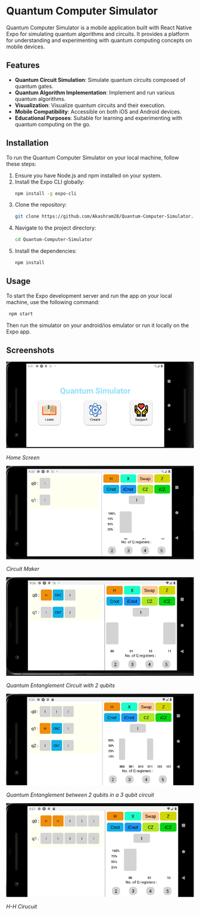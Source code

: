 # Quantum Computer Simulator

Quantum Computer Simulator is a mobile application built with React Native Expo for simulating quantum algorithms and circuits. It provides a platform for understanding and experimenting with quantum computing concepts on mobile devices.

## Features

- **Quantum Circuit Simulation**: Simulate quantum circuits composed of quantum gates.
- **Quantum Algorithm Implementation**: Implement and run various quantum algorithms.
- **Visualization**: Visualize quantum circuits and their execution.
- **Mobile Compatibility**: Accessible on both iOS and Android devices.
- **Educational Purposes**: Suitable for learning and experimenting with quantum computing on the go.

## Installation

To run the Quantum Computer Simulator on your local machine, follow these steps:

1. Ensure you have Node.js and npm installed on your system.
2. Install the Expo CLI globally:
   ```bash
   npm install -g expo-cli
   ```
3. Clone the repository:
   ```bash
   git clone https://github.com/Akashram28/Quantum-Computer-Simulator.git
   ```
4. Navigate to the project directory:
   ```bash
   cd Quantum-Computer-Simulator
   ```
5. Install the dependencies:
   ```bash
   npm install
   ```

## Usage

  To start the Expo development server and run the app on your local machine, use the following command:
  ```bash
   npm start
   ```
  Then run the simulator on your android/ios emulator or run it locally on the Expo app.
  
## Screenshots

![Screenshot 1](screenshots/home.png)

*Home Screen*

![Screenshot 2](screenshots/blank.png)

*Circuit Maker*

![Screenshot 3](screenshots/entanglement_2.png)

*Quantum Entanglement Circuit with 2 qubits*

![Screenshot 2](screenshots/entanglement_3.png)

*Quantum Entanglement between 2 qubits in a 3 qubit circuit*

![Screenshot 2](screenshots/h-h.png)

*H-H Cirucuit*

